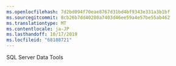 ```yaml
---
ms.openlocfilehash: 7d2bd094f70eae8767d31bd4bf9343e331a3b1bf
ms.sourcegitcommit: 8cb26b7dd40280a7403d46ee59a4e57be55ab462
ms.translationtype: MT
ms.contentlocale: ja-JP
ms.lasthandoff: 10/17/2019
ms.locfileid: "68188721"
---
```

SQL Server Data Tools
